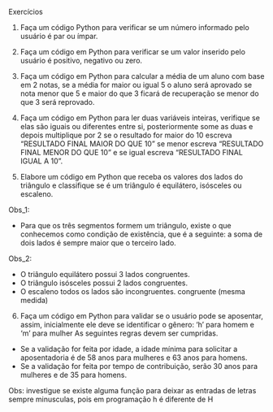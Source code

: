 Exercícios

1. Faça um código Python para verificar se um número informado pelo usuário é par ou ímpar.

2. Faça um código em Python para verificar se um valor inserido pelo usuário é positivo, negativo ou zero.

3. Faça um código em Python para calcular a média de um aluno com base em 2 notas, se a média for maior ou igual 5 o aluno será aprovado se nota menor que 5 e maior do que 3 ficará de recuperação se menor do que 3  será reprovado. 

4. Faça um código em Python para ler duas variáveis inteiras, verifique se elas são iguais ou diferentes entre si, posteriormente some as duas e depois multiplique por 2 se o resultado for maior do 10 escreva “RESULTADO FINAL MAIOR DO QUE 10” se menor escreva “RESULTADO FINAL MENOR DO QUE 10” e se igual escreva “RESULTADO FINAL IGUAL A 10”.

5. Elabore um código em Python que receba os valores dos lados do triângulo e classifique se é um triângulo é equilátero, isósceles ou escaleno.

Obs_1: 
 - Para que os três segmentos formem um triângulo, existe o que conhecemos como condição de existência, que é a seguinte: a soma de dois lados é sempre maior que o terceiro lado.

Obs_2:
- O triângulo equilátero possui 3 lados congruentes. 
- O triângulo isósceles possui 2 lados congruentes.
- O escaleno todos os lados são incongruentes.
congruente (mesma medida)

6. Faça um código em Python para validar se o usuário pode se aposentar, assim, inicialmente ele  deve se identificar o gênero: ‘h’ para homem e ‘m’ para mulher
As seguintes regras devem ser cumpridas.
- Se a validação for feita por idade, a idade mínima para solicitar a aposentadoria é de 58 anos para mulheres e 63 anos para homens.
- Se a validação for feita por tempo de contribuição, serão 30 anos para mulheres e de 35 para homens. 

Obs: investigue se existe alguma função para deixar as entradas de letras sempre minusculas, pois em programação h é diferente de H
